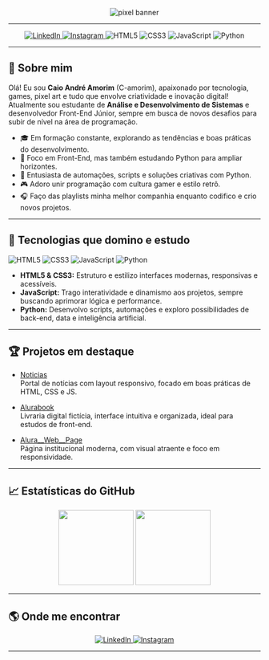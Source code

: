 <p align="center">
  <img src="https://capsule-render.vercel.app/api?type=waving&color=0:272935,100:2bcefa&height=220&section=header&text=👾%20C-amorim%20Pixel%20World%20👾&fontSize=40&fontAlignY=38&desc=Front-End%20Jr%20|%20Python%20Enthusiast%20|%20Estudante%20de%20ADS&descAlign=60&descSize=20&animation=fadeIn&fontColor=fff" alt="pixel banner"/>
</p>

---

<p align="center">
  <a href="https://www.linkedin.com/in/camorimm">
    <img src="https://img.shields.io/badge/-LinkedIn-blue?style=flat-square&logo=linkedin&logoColor=white" alt="LinkedIn">
  </a>
  <a href="https://www.instagram.com/c.amorinn/">
    <img src="https://img.shields.io/badge/-Instagram-E4405F?style=flat-square&logo=instagram&logoColor=white" alt="Instagram">
  </a>
  <img src="https://img.shields.io/badge/HTML5-E34F26?style=flat-square&logo=html5&logoColor=fff" alt="HTML5">
  <img src="https://img.shields.io/badge/CSS3-1572B6?style=flat-square&logo=css3&logoColor=fff" alt="CSS3">
  <img src="https://img.shields.io/badge/JavaScript-F7DF1E?style=flat-square&logo=javascript&logoColor=000" alt="JavaScript">
  <img src="https://img.shields.io/badge/Python-3776AB?style=flat-square&logo=python&logoColor=fff" alt="Python">
</p>

---

## 👾 Sobre mim

Olá! Eu sou **Caio André Amorim** (C-amorim), apaixonado por tecnologia, games, pixel art e tudo que envolve criatividade e inovação digital!  
Atualmente sou estudante de **Análise e Desenvolvimento de Sistemas** e desenvolvedor Front-End Júnior, sempre em busca de novos desafios para subir de nível na área de programação.

- 🎓 Em formação constante, explorando as tendências e boas práticas do desenvolvimento.
- 🚀 Foco em Front-End, mas também estudando Python para ampliar horizontes.
- 🐍 Entusiasta de automações, scripts e soluções criativas com Python.
- 🎮 Adoro unir programação com cultura gamer e estilo retrô.
- 🎧 Faço das playlists minha melhor companhia enquanto codifico e crio novos projetos.

---

## 🚀 Tecnologias que domino e estudo

![HTML5](https://img.shields.io/badge/-HTML5-05122A?style=for-the-badge&logo=html5)
![CSS3](https://img.shields.io/badge/-CSS3-05122A?style=for-the-badge&logo=css3)
![JavaScript](https://img.shields.io/badge/-JavaScript-05122A?style=for-the-badge&logo=javascript)
![Python](https://img.shields.io/badge/-Python-05122A?style=for-the-badge&logo=python)

- **HTML5 & CSS3:** Estruturo e estilizo interfaces modernas, responsivas e acessíveis.
- **JavaScript:** Trago interatividade e dinamismo aos projetos, sempre buscando aprimorar lógica e performance.
- **Python:** Desenvolvo scripts, automações e exploro possibilidades de back-end, data e inteligência artificial.

---

## 🏆 Projetos em destaque

- [Noticias](https://github.com/C-amorim/Noticias)  
  Portal de notícias com layout responsivo, focado em boas práticas de HTML, CSS e JS.

- [Alurabook](https://github.com/C-amorim/Alurabook)  
  Livraria digital fictícia, interface intuitiva e organizada, ideal para estudos de front-end.

- [Alura__Web__Page](https://github.com/C-amorim/Alura__Web__Page)  
  Página institucional moderna, com visual atraente e foco em responsividade.

---

## 📈 Estatísticas do GitHub

<div align="center">
  <img height="150em" src="https://github-readme-stats.vercel.app/api?username=C-amorim&show_icons=true&theme=radical"/>
  <img height="150em" src="https://github-readme-stats.vercel.app/api/top-langs/?username=C-amorim&layout=compact&theme=radical"/>
</div>

---

## 🌎 Onde me encontrar

<p align="center">
  <a href="https://www.linkedin.com/in/camorimm">
    <img src="https://img.shields.io/badge/-LinkedIn-blue?style=flat-square&logo=linkedin&logoColor=white" alt="LinkedIn">
  </a>
  <a href="https://www.instagram.com/c.amorinn/">
    <img src="https://img.shields.io/badge/-Instagram-E4405F?style=flat-square&logo=instagram&logoColor=white" alt="Instagram">
  </a>
</p>

---


